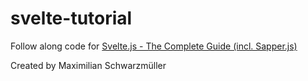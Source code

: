 # svelte-tutorial

Follow along code for [Svelte.js - The Complete Guide (incl. Sapper.js)](https://www.udemy.com/course/sveltejs-the-complete-guide/)

Created by Maximilian Schwarzmüller
